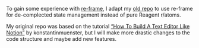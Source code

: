 To gain some experience with [re-frame](https://github.com/day8/re-frame), I adapt my [old repo](https://github.com/formsandlines/notion-clone-tut-in-cljs) to use re-frame for de-complected state management instead of pure Reagent r/atoms.

My original repo was based on the tutorial [“How To Build A Text Editor Like Notion”](https://medium.com/swlh/how-to-build-a-text-editor-like-notion-c510aedfdfcc) by konstantinmuenster, but I will make more drastic changes to the code structure and maybe add new features.
